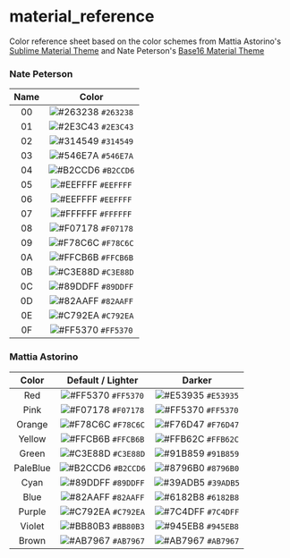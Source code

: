 # material_reference

Color reference sheet based on the color schemes from Mattia Astorino's [Sublime Material Theme](https://github.com/equinusocio/material-theme) and Nate Peterson's [Base16 Material Theme](https://github.com/ntpeters/base16-materialtheme-scheme)

### Nate Peterson

| Name | Color |
|:-:|:--:|
| 00 |![#263238](https://placehold.it/45x15/263238/000000?text=+) `#263238` |
| 01 |![#2E3C43](https://placehold.it/45x15/2E3C43/000000?text=+) `#2E3C43` |
| 02 |![#314549](https://placehold.it/45x15/314549/000000?text=+) `#314549` |
| 03 |![#546E7A](https://placehold.it/45x15/546E7A/000000?text=+) `#546E7A` |
| 04 |![#B2CCD6](https://placehold.it/45x15/B2CCD6/000000?text=+) `#B2CCD6` |
| 05 |![#EEFFFF](https://placehold.it/45x15/EEFFFF/000000?text=+) `#EEFFFF` |
| 06 |![#EEFFFF](https://placehold.it/45x15/EEFFFF/000000?text=+) `#EEFFFF` |
| 07 |![#FFFFFF](https://placehold.it/45x15/FFFFFF/000000?text=+) `#FFFFFF` |
| 08 |![#F07178](https://placehold.it/45x15/F07178/000000?text=+) `#F07178` |
| 09 |![#F78C6C](https://placehold.it/45x15/F78C6C/000000?text=+) `#F78C6C` |
| 0A |![#FFCB6B](https://placehold.it/45x15/FFCB6B/000000?text=+) `#FFCB6B` |
| 0B |![#C3E88D](https://placehold.it/45x15/C3E88D/000000?text=+) `#C3E88D` |
| 0C |![#89DDFF](https://placehold.it/45x15/89DDFF/000000?text=+) `#89DDFF` |
| 0D |![#82AAFF](https://placehold.it/45x15/82AAFF/000000?text=+) `#82AAFF` |
| 0E |![#C792EA](https://placehold.it/45x15/C792EA/000000?text=+) `#C792EA` |
| 0F |![#FF5370](https://placehold.it/45x15/FF5370/000000?text=+) `#FF5370` |

### Mattia Astorino 
| Color      | Default / Lighter |  Darker    |
|:-:|:--:|:--:|
| Red    | ![#FF5370](https://placehold.it/15/FF5370/000000?text=+) `#FF5370` | ![#E53935](https://placehold.it/15/E53935/000000?text=+) `#E53935` |
| Pink   | ![#F07178](https://placehold.it/15/F07178/000000?text=+) `#F07178` | ![#FF5370](https://placehold.it/15/FF5370/000000?text=+) `#FF5370` |
| Orange | ![#F78C6C](https://placehold.it/15/F78C6C/000000?text=+) `#F78C6C` | ![#F76D47](https://placehold.it/15/F76D47/000000?text=+) `#F76D47` |
| Yellow | ![#FFCB6B](https://placehold.it/15/FFCB6B/000000?text=+) `#FFCB6B` | ![#FFB62C](https://placehold.it/15/FFB62C/000000?text=+) `#FFB62C` |
| Green  | ![#C3E88D](https://placehold.it/15/C3E88D/000000?text=+) `#C3E88D` | ![#91B859](https://placehold.it/15/91B859/000000?text=+) `#91B859` |
|PaleBlue| ![#B2CCD6](https://placehold.it/15/B2CCD6/000000?text=+) `#B2CCD6` | ![#8796B0](https://placehold.it/15/8796B0/000000?text=+) `#8796B0` |
| Cyan   | ![#89DDFF](https://placehold.it/15/89DDFF/000000?text=+) `#89DDFF` | ![#39ADB5](https://placehold.it/15/39ADB5/000000?text=+) `#39ADB5` |
| Blue   | ![#82AAFF](https://placehold.it/15/82AAFF/000000?text=+) `#82AAFF` | ![#6182B8](https://placehold.it/15/6182B8/000000?text=+) `#6182B8` |
| Purple | ![#C792EA](https://placehold.it/15/C792EA/000000?text=+) `#C792EA` | ![#7C4DFF](https://placehold.it/15/7C4DFF/000000?text=+) `#7C4DFF` |
| Violet | ![#BB80B3](https://placehold.it/15/BB80B3/000000?text=+) `#BB80B3` | ![#945EB8](https://placehold.it/15/945EB8/000000?text=+) `#945EB8` |
| Brown  | ![#AB7967](https://placehold.it/15/AB7967/000000?text=+) `#AB7967` | ![#AB7967](https://placehold.it/15/AB7967/000000?text=+) `#AB7967` |
